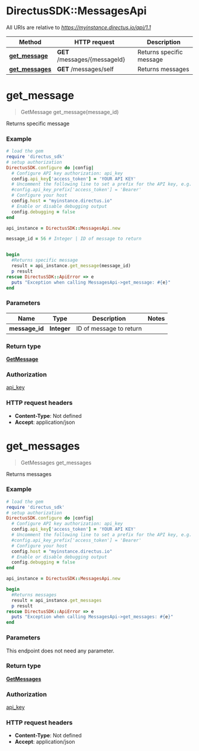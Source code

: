 # DirectusSDK::MessagesApi

All URIs are relative to *https://myinstance.directus.io/api/1.1*

Method | HTTP request | Description
------------- | ------------- | -------------
[**get_message**](MessagesApi.md#get_message) | **GET** /messages/{messageId} | Returns specific message
[**get_messages**](MessagesApi.md#get_messages) | **GET** /messages/self | Returns messages


# **get_message**
> GetMessage get_message(message_id)

Returns specific message

### Example
```ruby
# load the gem
require 'directus_sdk'
# setup authorization
DirectusSDK.configure do |config|
  # Configure API key authorization: api_key
  config.api_key['access_token'] = 'YOUR API KEY'
  # Uncomment the following line to set a prefix for the API key, e.g. 'Bearer' (defaults to nil)
  #config.api_key_prefix['access_token'] = 'Bearer'
  # Configure your host
  config.host = "myinstance.directus.io"
  # Enable or disable debugging output
  config.debugging = false
end

api_instance = DirectusSDK::MessagesApi.new

message_id = 56 # Integer | ID of message to return


begin
  #Returns specific message
  result = api_instance.get_message(message_id)
  p result
rescue DirectusSDK::ApiError => e
  puts "Exception when calling MessagesApi->get_message: #{e}"
end
```

### Parameters

Name | Type | Description  | Notes
------------- | ------------- | ------------- | -------------
 **message_id** | **Integer**| ID of message to return | 

### Return type

[**GetMessage**](GetMessage.md)

### Authorization

[api_key](../README.md#api_key)

### HTTP request headers

 - **Content-Type**: Not defined
 - **Accept**: application/json



# **get_messages**
> GetMessages get_messages

Returns messages

### Example
```ruby
# load the gem
require 'directus_sdk'
# setup authorization
DirectusSDK.configure do |config|
  # Configure API key authorization: api_key
  config.api_key['access_token'] = 'YOUR API KEY'
  # Uncomment the following line to set a prefix for the API key, e.g. 'Bearer' (defaults to nil)
  #config.api_key_prefix['access_token'] = 'Bearer'
  # Configure your host
  config.host = "myinstance.directus.io"
  # Enable or disable debugging output
  config.debugging = false
end

api_instance = DirectusSDK::MessagesApi.new

begin
  #Returns messages
  result = api_instance.get_messages
  p result
rescue DirectusSDK::ApiError => e
  puts "Exception when calling MessagesApi->get_messages: #{e}"
end
```

### Parameters
This endpoint does not need any parameter.

### Return type

[**GetMessages**](GetMessages.md)

### Authorization

[api_key](../README.md#api_key)

### HTTP request headers

 - **Content-Type**: Not defined
 - **Accept**: application/json



